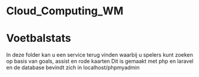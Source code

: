 # Cloud_Computing_WM

# Voetbalstats
In deze folder kan u een service terug vinden waarbij u spelers kunt zoeken op basis van goals, assist en rode kaarten
Dit is gemaakt met php en laravel en de database bevindt zich in localhost/phpmyadmin
